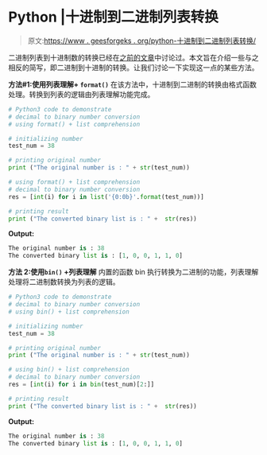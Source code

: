 # Python |十进制到二进制列表转换

> 原文:[https://www . geesforgeks . org/python-十进制到二进制列表转换/](https://www.geeksforgeeks.org/python-decimal-to-binary-list-conversion/)

二进制列表到十进制数的转换已经在[之前的文章](https://www.geeksforgeeks.org/binary-decimal-vice-versa-python/)中讨论过。本文旨在介绍一些与之相反的简写，即二进制到十进制的转换。让我们讨论一下实现这一点的某些方法。

**方法#1:使用列表理解+ `format()`**
在该方法中，十进制到二进制的转换由格式函数处理。转换到列表的逻辑由列表理解功能完成。

```py
# Python3 code to demonstrate 
# decimal to binary number conversion
# using format() + list comprehension

# initializing number 
test_num = 38

# printing original number
print ("The original number is : " + str(test_num))

# using format() + list comprehension
# decimal to binary number conversion 
res = [int(i) for i in list('{0:0b}'.format(test_num))]

# printing result 
print ("The converted binary list is : " +  str(res))
```

**Output:**

```py
The original number is : 38
The converted binary list is : [1, 0, 0, 1, 1, 0]

```

**方法 2:使用`bin()` +列表理解**
内置的函数 bin 执行转换为二进制的功能，列表理解处理将二进制数转换为列表的逻辑。

```py
# Python3 code to demonstrate 
# decimal to binary number conversion
# using bin() + list comprehension

# initializing number 
test_num = 38

# printing original number
print ("The original number is : " + str(test_num))

# using bin() + list comprehension
# decimal to binary number conversion 
res = [int(i) for i in bin(test_num)[2:]]

# printing result 
print ("The converted binary list is : " +  str(res))
```

**Output:**

```py
The original number is : 38
The converted binary list is : [1, 0, 0, 1, 1, 0]

```